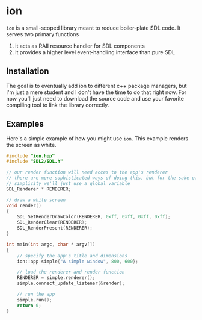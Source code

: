 # ion

`ion` is a small-scoped library meant to reduce boiler-plate SDL code.
It serves two primary functions

1. it acts as RAII resource handler for SDL components
2. it provides a higher level event-handling interface than pure SDL

## Installation

The goal is to eventually add ion to different c++ package managers, but I'm
just a mere student and I don't have the time to do that right now. For now
you'll just need to download the source code and use your favorite compiling
tool to link the library correctly.

## Examples

Here's a simple example of how you might use `ion`. This example renders
the screen as white.

```cpp
#include "ion.hpp"
#include "SDL2/SDL.h"

// our render function will need acces to the app's renderer
// there are more sophisticated ways of doing this, but for the sake of
// simplicity we'll just use a global variable
SDL_Renderer * RENDERER;

// draw a white screen
void render()
{
    SDL_SetRenderDrawColor(RENDERER, 0xff, 0xff, 0xff, 0xff);
    SDL_RenderClear(RENDERER);
    SDL_RenderPresent(RENDERER);
}

int main(int argc, char * argv[])
{
    // specify the app's title and dimensions
    ion::app simple{"A simple window", 800, 600};

    // load the renderer and render function
    RENDERER = simple.renderer();
    simple.connect_update_listener(&render); 

    // run the app
    simple.run();
    return 0;
}
```
